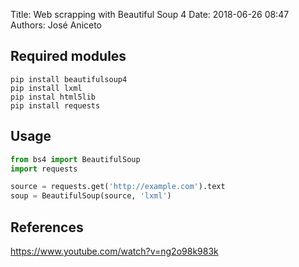 Title: Web scrapping with Beautiful Soup 4 
Date: 2018-06-26 08:47 
Authors: José Aniceto


## Required modules
```
pip install beautifulsoup4
pip install lxml
pip instal html5lib
pip install requests
```

## Usage

```python
from bs4 import BeautifulSoup
import requests

source = requests.get('http://example.com').text
soup = BeautifulSoup(source, 'lxml')
```

## References

https://www.youtube.com/watch?v=ng2o98k983k
